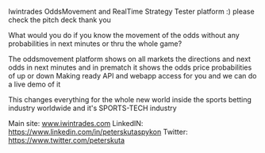 Iwintrades OddsMovement and RealTime Strategy Tester platform :) please check the pitch deck thank you

What would you do if you know the movement of the odds without any probabilities in next minutes or thru the whole game?

The oddsmovement platform shows on all markets the directions and next odds in next minutes and in prematch it shows the odds price probabilities of up or down
Making ready API and webapp access for you and we can do a live demo of it

This changes everything for the whole new world inside the sports betting industry worldwide and it's SPORTS-TECH industry

Main site: www.iwintrades.com
LinkedIN: https://www.linkedin.com/in/peterskutaspykon
Twitter: https://www.twitter.com/peterskuta

